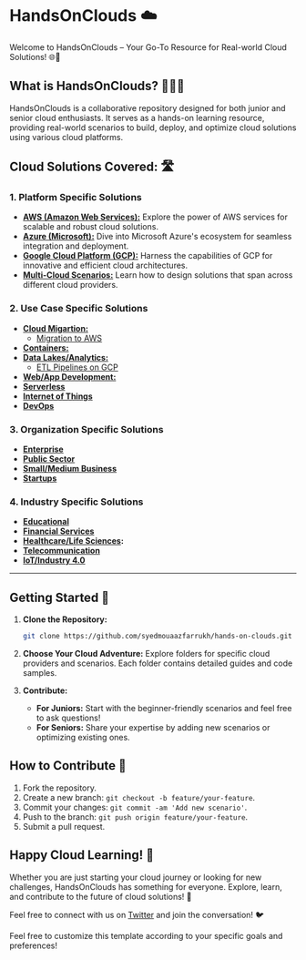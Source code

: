 # HandsOnClouds ☁️

Welcome to HandsOnClouds – Your Go-To Resource for Real-world Cloud Solutions! 🌐🔧

## What is HandsOnClouds? 🙋🏻‍♂️

HandsOnClouds is a collaborative repository designed for both junior and senior cloud enthusiasts. It serves as a hands-on learning resource, providing real-world scenarios to build, deploy, and optimize cloud solutions using various cloud platforms.

## Cloud Solutions Covered: 🛣️

### 1. Platform Specific Solutions 
    
- **[AWS (Amazon Web Services):]()**  Explore the power of AWS services for scalable and robust cloud solutions.
- **[Azure (Microsoft):]()** Dive into Microsoft Azure's ecosystem for seamless integration and deployment.
- **[Google Cloud Platform (GCP):]()** Harness the capabilities of GCP for innovative and efficient cloud architectures.
- **[Multi-Cloud Scenarios:]()** Learn how to design solutions that span across different cloud providers.

### 2. Use Case Specific Solutions
    
- **[Cloud Migartion:]()** 
    - [Migration to AWS](https://github.com/syedmouaazfarrukh/hands-on-clouds/tree/main/use-cases/migration-to-aws)
- **[Containers:]()** 
- **[Data Lakes/Analytics:]()**
    - [ETL Pipelines on GCP](https://github.com/syedmouaazfarrukh/hands-on-clouds/tree/main/use-cases/etl-pipelines-on-gcp)
- **[Web/App Development:]()**
- **[Serverless]()**
- **[Internet of Things]()** 
- **[DevOps]()** 


### 3. Organization Specific Solutions
    
- **[Enterprise]()**
- **[Public Sector]()**
- **[Small/Medium Business]()**
- **[Startups]()**


### 4. Industry Specific Solutions
    
- **[Educational]()**
- **[Financial Services]()**
- **[Healthcare/Life Sciences]():** 
- **[Telecommunication]()** 
- **[IoT/Industry 4.0]()** 

---


## Getting Started 🚀

1. **Clone the Repository:**
   ```bash
   git clone https://github.com/syedmouaazfarrukh/hands-on-clouds.git
   ```

2. **Choose Your Cloud Adventure:**
   Explore folders for specific cloud providers and scenarios. Each folder contains detailed guides and code samples.

3. **Contribute:**
   - **For Juniors:** Start with the beginner-friendly scenarios and feel free to ask questions!
   - **For Seniors:** Share your expertise by adding new scenarios or optimizing existing ones.

## How to Contribute 🤝

1. Fork the repository.
2. Create a new branch: `git checkout -b feature/your-feature`.
3. Commit your changes: `git commit -am 'Add new scenario'`.
4. Push to the branch: `git push origin feature/your-feature`.
5. Submit a pull request.

## Happy Cloud Learning! 🚀

Whether you are just starting your cloud journey or looking for new challenges, HandsOnClouds has something for everyone. Explore, learn, and contribute to the future of cloud solutions! 🌟

Feel free to connect with us on [Twitter](https://twitter.com/HandsOnClouds) and join the conversation! 🐦

Feel free to customize this template according to your specific goals and preferences!